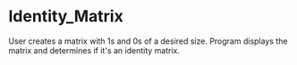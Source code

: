 # Identity_Matrix
User creates a matrix with 1s and 0s of a desired size. Program displays the matrix and determines if it's an identity matrix.

